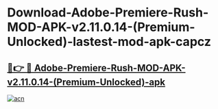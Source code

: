# Download-Adobe-Premiere-Rush-MOD-APK-v2.11.0.14-(Premium-Unlocked)-lastest-mod-apk-capcz

<h2><a href="https://apkcomod.com?title=Adobe-Premiere-Rush-MOD-APK-v2.11.0.14-(Premium-Unlocked)">🔗👉 🔴 Adobe-Premiere-Rush-MOD-APK-v2.11.0.14-(Premium-Unlocked)-apk </a></h2>

[![acn](https://github.com/user-attachments/assets/0f9c940e-d8b0-45ae-aac7-cd30a18b3e1c)](https://apkcomod.com?title=Adobe-Premiere-Rush-MOD-APK-v2.11.0.14-(Premium-Unlocked))
